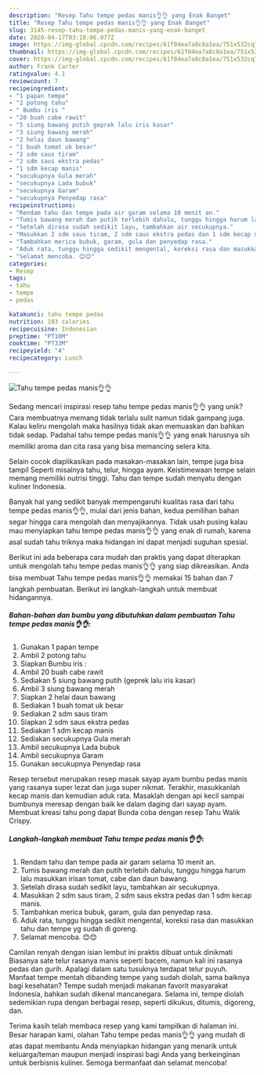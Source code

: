 ```yaml
---
description: "Resep Tahu tempe pedas manis👌👌 yang Enak Banget"
title: "Resep Tahu tempe pedas manis👌👌 yang Enak Banget"
slug: 3145-resep-tahu-tempe-pedas-manis-yang-enak-banget
date: 2020-04-17T03:18:06.077Z
image: https://img-global.cpcdn.com/recipes/61f04ea7a8c8a1ea/751x532cq70/tahu-tempe-pedas-manis👌👌-foto-resep-utama.jpg
thumbnail: https://img-global.cpcdn.com/recipes/61f04ea7a8c8a1ea/751x532cq70/tahu-tempe-pedas-manis👌👌-foto-resep-utama.jpg
cover: https://img-global.cpcdn.com/recipes/61f04ea7a8c8a1ea/751x532cq70/tahu-tempe-pedas-manis👌👌-foto-resep-utama.jpg
author: Frank Carter
ratingvalue: 4.1
reviewcount: 7
recipeingredient:
- "1 papan tempe"
- "2 potong tahu"
- " Bumbu iris "
- "20 buah cabe rawit"
- "5 siung bawang putih geprek lalu iris kasar"
- "3 siung bawang merah"
- "2 helai daun bawang"
- "1 buah tomat uk besar"
- "2 sdm saus tiram"
- "2 sdm saus ekstra pedas"
- "1 sdm kecap manis"
- "secukupnya Gula merah"
- "secukupnya Lada bubuk"
- "secukupnya Garam"
- "secukupnya Penyedap rasa"
recipeinstructions:
- "Rendam tahu dan tempe pada air garam selama 10 menit an."
- "Tumis bawang merah dan putih terlebih dahulu, tunggu hingga harum lalu masukkan irisan tomat, cabe dan daun bawang."
- "Setelah dirasa sudah sedikit layu, tambahkan air secukupnya."
- "Masukkan 2 sdm saus tiram, 2 sdm saus ekstra pedas dan 1 sdm kecap manis."
- "Tambahkan merica bubuk, garam, gula dan penyedap rasa."
- "Aduk rata, tunggu hingga sedikit mengental, koreksi rasa dan masukkan tahu dan tempe yg sudah di goreng."
- "Selamat mencoba. 😊😊"
categories:
- Resep
tags:
- tahu
- tempe
- pedas

katakunci: tahu tempe pedas 
nutrition: 183 calories
recipecuisine: Indonesian
preptime: "PT10M"
cooktime: "PT33M"
recipeyield: "4"
recipecategory: Lunch

---
```



![Tahu tempe pedas manis👌👌](https://img-global.cpcdn.com/recipes/61f04ea7a8c8a1ea/751x532cq70/tahu-tempe-pedas-manis👌👌-foto-resep-utama.jpg)

Sedang mencari inspirasi resep tahu tempe pedas manis👌👌 yang unik? Cara membuatnya memang tidak terlalu sulit namun tidak gampang juga. Kalau keliru mengolah maka hasilnya tidak akan memuaskan dan bahkan tidak sedap. Padahal tahu tempe pedas manis👌👌 yang enak harusnya sih memiliki aroma dan cita rasa yang bisa memancing selera kita.

Selain cocok diaplikasikan pada masakan-masakan lain, tempe juga bisa tampil Seperti misalnya tahu, telur, hingga ayam. Keistimewaan tempe selain memang memiliki nutrisi tinggi. Tahu dan tempe sudah menyatu dengan kuliner Indonesia.

Banyak hal yang sedikit banyak mempengaruhi kualitas rasa dari tahu tempe pedas manis👌👌, mulai dari jenis bahan, kedua pemilihan bahan segar hingga cara mengolah dan menyajikannya. Tidak usah pusing kalau mau menyiapkan tahu tempe pedas manis👌👌 yang enak di rumah, karena asal sudah tahu triknya maka hidangan ini dapat menjadi suguhan spesial.


Berikut ini ada beberapa cara mudah dan praktis yang dapat diterapkan untuk mengolah tahu tempe pedas manis👌👌 yang siap dikreasikan. Anda bisa membuat Tahu tempe pedas manis👌👌 memakai 15 bahan dan 7 langkah pembuatan. Berikut ini langkah-langkah untuk membuat hidangannya.

<!--inarticleads1-->

##### Bahan-bahan dan bumbu yang dibutuhkan dalam pembuatan Tahu tempe pedas manis👌👌:

1. Gunakan 1 papan tempe
1. Ambil 2 potong tahu
1. Siapkan  Bumbu iris :
1. Ambil 20 buah cabe rawit
1. Sediakan 5 siung bawang putih (geprek lalu iris kasar)
1. Ambil 3 siung bawang merah
1. Siapkan 2 helai daun bawang
1. Sediakan 1 buah tomat uk besar
1. Sediakan 2 sdm saus tiram
1. Siapkan 2 sdm saus ekstra pedas
1. Sediakan 1 sdm kecap manis
1. Sediakan secukupnya Gula merah
1. Ambil secukupnya Lada bubuk
1. Ambil secukupnya Garam
1. Gunakan secukupnya Penyedap rasa


Resep tersebut merupakan resep masak sayap ayam bumbu pedas manis yang rasanya super lezat dan juga super nikmat. Terakhir, masukkanlah kecap manis dan kemudian aduk rata. Masaklah dengan api kecil sampai bumbunya meresap dengan baik ke dalam daging dari sayap ayam. Membuat kreasi tahu pong dapat Bunda coba dengan resep Tahu Walik Crispy. 

<!--inarticleads2-->

##### Langkah-langkah membuat Tahu tempe pedas manis👌👌:

1. Rendam tahu dan tempe pada air garam selama 10 menit an.
1. Tumis bawang merah dan putih terlebih dahulu, tunggu hingga harum lalu masukkan irisan tomat, cabe dan daun bawang.
1. Setelah dirasa sudah sedikit layu, tambahkan air secukupnya.
1. Masukkan 2 sdm saus tiram, 2 sdm saus ekstra pedas dan 1 sdm kecap manis.
1. Tambahkan merica bubuk, garam, gula dan penyedap rasa.
1. Aduk rata, tunggu hingga sedikit mengental, koreksi rasa dan masukkan tahu dan tempe yg sudah di goreng.
1. Selamat mencoba. 😊😊


Camilan renyah dengan isian lembut ini praktis dibuat untuk dinikmati Biasanya sate telur rasanya manis seperti bacem, namun kali ini rasanya pedas dan gurih. Apalagi dalam satu tusuknya terdapat telur puyuh. Manfaat tempe mentah dibanding tempe yang sudah diolah, sama baiknya bagi kesehatan? Tempe sudah menjadi makanan favorit masyarakat Indonesia, bahkan sudah dikenal mancanegara. Selama ini, tempe diolah sedemikian rupa dengan berbagai resep, seperti dikukus, ditumis, digoreng, dan. 

Terima kasih telah membaca resep yang kami tampilkan di halaman ini. Besar harapan kami, olahan Tahu tempe pedas manis👌👌 yang mudah di atas dapat membantu Anda menyiapkan hidangan yang menarik untuk keluarga/teman maupun menjadi inspirasi bagi Anda yang berkeinginan untuk berbisnis kuliner. Semoga bermanfaat dan selamat mencoba!
